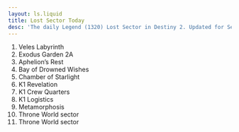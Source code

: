 ```yaml
---
layout: ls.liquid
title: Lost Sector Today
desc: 'The daily Legend (1320) Lost Sector in Destiny 2. Updated for Season 15: Season of the Lost.'
---
```


1. Veles Labyrinth
2. Exodus Garden 2A
3. Aphelion’s Rest
4. Bay of Drowned Wishes
5. Chamber of Starlight
6. K1 Revelation
7. K1 Crew Quarters
8. K1 Logistics
9. Metamorphosis
10. Throne World sector
11. Throne World sector
